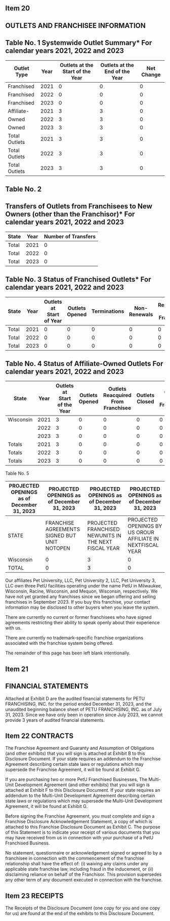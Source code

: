 ## Item 20

## OUTLETS AND FRANCHISEE INFORMATION

## Table No. 1 Systemwide Outlet Summary* For calendar years 2021, 2022 and 2023

| Outlet Type   |   Year |   Outlets at the Start of the Year |   Outlets at the End of the Year |   Net Change |
|---------------|--------|------------------------------------|----------------------------------|--------------|
| Franchised    |   2021 |                                  0 |                                0 |            0 |
| Franchised    |   2022 |                                  0 |                                0 |            0 |
| Franchised    |   2023 |                                  0 |                                0 |            0 |
| Affiliate-    |   2021 |                                  3 |                                3 |            0 |
| Owned         |   2022 |                                  3 |                                3 |            0 |
| Owned         |   2023 |                                  3 |                                3 |            0 |
| Total Outlets |   2021 |                                  3 |                                3 |            0 |
| Total Outlets |   2022 |                                  3 |                                3 |            0 |
| Total Outlets |   2023 |                                  3 |                                3 |            0 |

## Table No. 2

## Transfers of Outlets from Franchisees to New Owners (other than the Franchisor)* For calendar years 2021, 2022 and 2023

| State   |   Year |   Number of Transfers |
|---------|--------|-----------------------|
| Total   |   2021 |                     0 |
| Total   |   2022 |                     0 |
| Total   |   2023 |                     0 |

## Table No. 3 Status of Franchised Outlets* For calendar years 2021, 2022 and 2023

| State   |   Year |   Outlets at Start of Year |   Outlets Opened |   Terminations |   Non- Renewals |   Reacquired by Franchisor |   Ceased Operations Other Reasons |   Outlets at End of the Year |
|---------|--------|----------------------------|------------------|----------------|-----------------|----------------------------|-----------------------------------|------------------------------|
| Total   |   2021 |                          0 |                0 |              0 |               0 |                          0 |                                 0 |                            0 |
| Total   |   2022 |                          0 |                0 |              0 |               0 |                          0 |                                 0 |                            0 |
| Total   |   2023 |                          0 |                0 |              0 |               0 |                          0 |                                 0 |                            0 |

## Table No. 4 Status of Affiliate-Owned Outlets For calendar years 2021, 2022 and 2023

| State     |   Year |   Outlets at Start of the Year |   Outlets Opened |   Outlets Reacquired From Franchisee |   Outlets Closed |   Outlets Sold to Franchisee |   Outlets at End of the Year |
|-----------|--------|--------------------------------|------------------|--------------------------------------|------------------|------------------------------|------------------------------|
| Wisconsin |   2021 |                              3 |                0 |                                    0 |                0 |                            0 |                            3 |
|           |   2022 |                              3 |                0 |                                    0 |                0 |                            0 |                            3 |
|           |   2023 |                              3 |                0 |                                    0 |                0 |                            0 |                            3 |
| Totals    |   2021 |                              3 |                0 |                                    0 |                0 |                            0 |                            3 |
| Totals    |   2022 |                              3 |                0 |                                    0 |                0 |                            0 |                            3 |
| Totals    |   2023 |                              3 |                0 |                                    0 |                0 |                            0 |                            3 |

Table No. 5

| PROJECTED OPENINGS as of December 31, 2023   | PROJECTED OPENINGS as of December 31, 2023   | PROJECTED OPENINGS as of December 31, 2023            | PROJECTED OPENINGS as of December 31, 2023                  |
|----------------------------------------------|----------------------------------------------|-------------------------------------------------------|-------------------------------------------------------------|
| STATE                                        | FRANCHISE AGREEMENTS SIGNED BUT UNIT NOTOPEN | PROJECTED FRANCHISED NEWUNITS IN THE NEXT FISCAL YEAR | PROJECTED OPENINGS BY US OROUR AFFILIATE IN NEXTFISCAL YEAR |
| Wisconsin                                    | 0                                            | 3                                                     | 0                                                           |
| TOTAL                                        | 0                                            | 3                                                     | 0                                                           |

Our affiliates Pet University, LLC, Pet University 2, LLC, Pet University 3, LLC own three PetU facilities operating under the name PetU in Milwaukee, Wisconsin, Racine, Wisconsin, and Mequon, Wisconsin, respectively.  We have not yet granted any franchises since we began offering and selling franchises in September 2023. If you buy this franchise, your contact information may be disclosed to other buyers when you leave the system.

There are currently no current or former franchisees who have signed agreements restricting their ability to speak openly about their experience with us.

There  are  currently  no  trademark-specific  franchise  organizations  associated  with  the franchise system being offered.

The remainder of this page has been left blank intentionally.

## Item 21

## FINANCIAL STATEMENTS

Attached at Exhibit D are the audited financial statements for PETU FRANCHISING, INC. for  the  period  ended  December  31,  2023,  and  the  unaudited  beginning  balance  sheet  of  PETU FRANCHISING, INC. as of July 31, 2023. Since we have only been in operation since July 2023, we cannot provide 3 years of audited financial statements.

## Item 22 CONTRACTS

The Franchise Agreement and Guaranty and Assumption of Obligations (and other exhibits) that you will sign is attached at Exhibit B to this Disclosure Document.  If your state requires an addendum  to  the  Franchise  Agreement  describing  certain  state  laws  or  regulations  which  may supersede the Franchise Agreement, it will be found at Exhibit G.

If you are purchasing two or more PetU Franchised Businesses, The Multi-Unit Development Agreement (and other exhibits) that you will sign is attached at Exhibit F to this Disclosure Document. If your state requires an addendum to the Multi-Unit Development Agreement describing certain state laws or regulations which may supersede the Multi-Unit Development Agreement, it will be found at Exhibit G.

Before signing the Franchise Agreement, you must complete and sign a Franchise Disclosure Acknowledgement Statement, a copy of which is attached to this Franchise Disclosure Document as Exhibit C.  The purpose of this Statement is to indicate your receipt of various documents that you may have received from us in connection with your purchase of a PetU Franchised Business.

No statement, questionnaire or acknowledgement signed or agreed to by a franchisee in connection  with  the  commencement  of  the  franchise  relationship  shall  have  the  effect  of:  (i) waiving any claims under any applicable state franchise law, including fraud in the inducement, or (ii) disclaiming reliance on behalf of the Franchisor. This provision supersedes any other term of any document executed in connection with the franchise.

## Item 23 RECEIPTS

The Receipts of the Disclosure Document (one copy for you and one copy for us) are found at the end of the exhibits to this Disclosure Document.